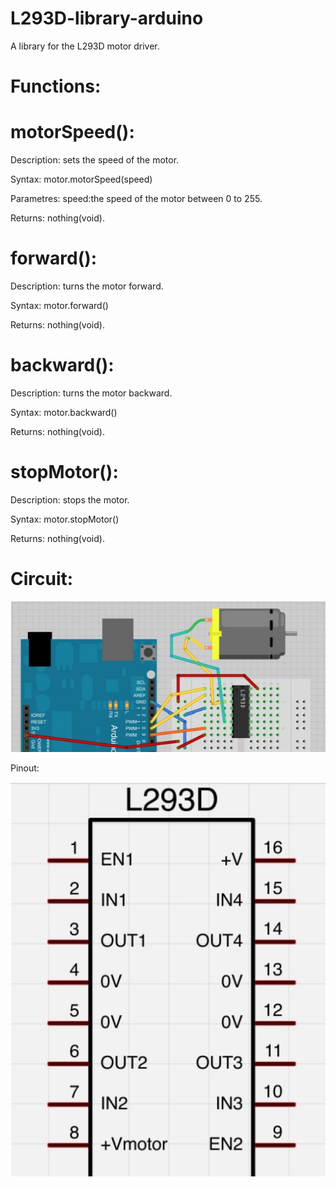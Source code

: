 # L293D-library-arduino

A library for the L293D motor driver.

# Functions:

# motorSpeed():
Description:
sets the speed of the motor.

Syntax:
motor.motorSpeed(speed)

Parametres:
speed:the speed of the motor between 0 to 255.

Returns:
nothing(void).


# forward():
Description:
turns the motor forward.

Syntax:
motor.forward()

Returns:
nothing(void).


# backward():
Description:
turns the motor backward.

Syntax:
motor.backward()

Returns:
nothing(void).


# stopMotor():
Description:
stops the motor.

Syntax:
motor.stopMotor()

Returns:
nothing(void).

# Circuit:

![Circuit](/L293Dlib/Circuit_Diagram.jpg)



Pinout:

![Pinout](/L293Dlib/L293D_Pinout.jpg)
